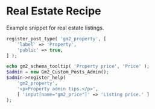 # Real Estate Recipe

Example snippet for real estate listings.

```php
register_post_type( 'gm2_property', [
    'label' => 'Property',
    'public' => true,
] );

echo gm2_schema_tooltip( 'Property price', 'Price' );
$admin = new Gm2_Custom_Posts_Admin();
$admin->register_help(
    'gm2_property',
    '<p>Property admin tips.</p>',
    [ 'input[name="gm2_price"]' => 'Listing price.' ]
);
```
